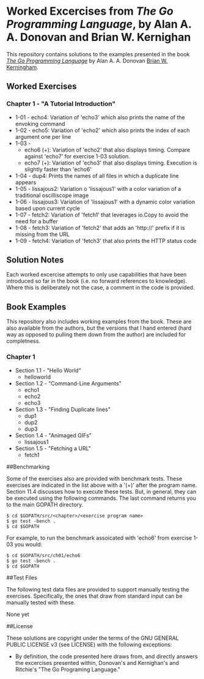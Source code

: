Worked Excercises from _The Go Programming Language_, by Alan A. A. Donovan and Brian W. Kernighan 
=======

This repository contains solutions to the examples presented in the book
[_The Go Programming Language_](http://www.gopl.io) by Alan A. A. Donovan [Brian W. Kerningham](https://en.wikipedia.org/wiki/Brian_Kernighan).

## Worked Exercises

### Chapter 1 - "A Tutorial Introduction"

* 1-01 - echo4:  Variation of 'echo3' which also prints the name of the envoking command
* 1-02 - echo5:  Variation of 'echo2' which also prints the index of each argument one per line
* 1-03 -
  * echo6 (+):  Variation of 'echo2' that also displays timing. Compare against 'echo7' for exercise 1-03 solution.
  * echo7 (+):  Variation of 'echo3' that also displays timing. Execution is slightly faster than 'echo6'
* 1-04 - dup4:  Prints the names of all files in which a duplicate line appears
* 1-05 - lissajous2:  Variation o 'lissajous1' with a color variation of a traditional oscilliscope image
* 1-06 - lissajous3:  Variation of 'lissajous1' with a dynamic color variation based upon current cycle
* 1-07 - fetch2:  Variation of 'fetch1' that leverages io.Copy to avoid the need for a buffer
* 1-08 - fetch3:  Variation of 'fetch2' that adds an 'http://' prefix if it is missing from the URL
* 1-09 - fetch4:  Variation of 'fetch3' that also prints the HTTP status code

## Solution Notes

Each worked excercise attempts to only use capabilities that have been introduced so far in the book (i.e. no forward references to knowledge).  Where this is deliberately not the case, a comment in the code is provided.

## Book Examples

This repository also includes working examples from the book.  These are also available from the authors, but the versions that I hand entered (hard way as opposed to pulling them down from the author) are included for completness.

### Chapter 1

* Section 1.1 - "Hello World"
  * helloworld
* Section 1.2 - "Command-Line Arguments"
  * echo1
  * echo2
  * echo3
* Section 1.3 - "Finding Duplicate lines"
  * dup1
  * dup2
  * dup3
* Section 1.4 - "Animaged GIFs"
  * lissajous1
* Section 1.5 - "Fetching a URL"
  * fetch1

##Benchmarking

Some of the exercises also are provided with benchmark tests.  These exercises are indicated in the list above  with a '(+)' after the program name.  Section 11.4 discusses how to execute these tests.  But, in general, they can be executed using the following commands.  The last command returns you to the main GOPATH directory.

    $ cd $GOPATH/src/<chapter>/<exercise program name>
    $ go test -bench .
    $ cd $GOPATH

For example, to run the benchmark assoicated with 'echo6' from exercise 1-03 you would:

    $ cd $GOPATH/src/ch01/echo6
    $ go test -bench .
    $ cd $GOPATH

##Test Files

The following test data files are provided to support manually testing the exercises. Specifically, the ones that draw from standard input can be manually tested with these.

None yet

##License

These solutions are copyright under the terms of the GNU GENERAL PUBLIC LICENSE v3 (see LICENSE) with the following exceptions:

* By definition, the code presented here draws from, and directly answers the excercises presented within, Donovan's and Kernighan's and Ritchie's "The Go Programing Language."
